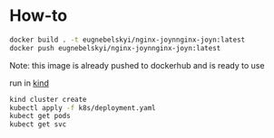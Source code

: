 
# How-to

```bash
docker build . -t eugnebelskyi/nginx-joynnginx-joyn:latest
docker push eugnebelskyi/nginx-joynnginx-joyn:latest
```
Note: this image is already pushed to dockerhub and is ready to use

run in [kind](https://kind.sigs.k8s.io/docs/user/quick-start/)

```bash
kind cluster create
kubectl apply -f k8s/deployment.yaml
kubect get pods 
kubect get svc
```
